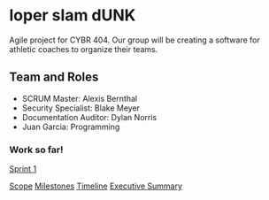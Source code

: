 # loper slam dUNK
Agile project for CYBR 404. Our group will be creating a software for athletic coaches to organize their teams.

## Team and Roles
- SCRUM Master: Alexis Bernthal
- Security Specialist: Blake Meyer
- Documentation Auditor: Dylan Norris
- Juan Garcia: Programming

### Work so far!
[Sprint 1](https://github.com/alexisbernt/loper-slam-dUNK/blob/059cdbffd079b85cec7e9e391144c254c888d310/Documentation/Week%201/Outline3-27.jpeg)

[Scope](https://github.com/alexisbernt/loper-slam-dUNK/blob/2d1ccac8964b44a4ab8481478872ce964bfe5099/Documentation/Week%201/4.2.md)
[Milestones](https://github.com/alexisbernt/loper-slam-dUNK/blob/2d1ccac8964b44a4ab8481478872ce964bfe5099/Documentation/Week%201/4.2.md)
[Timeline](https://github.com/alexisbernt/loper-slam-dUNK/blob/2d1ccac8964b44a4ab8481478872ce964bfe5099/Documentation/Week%201/4.2.md)
[Executive Summary](https://github.com/alexisbernt/loper-slam-dUNK/blob/2d1ccac8964b44a4ab8481478872ce964bfe5099/Documentation/Week%201/4.2.md)
